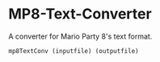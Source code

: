 # MP8-Text-Converter
A converter for Mario Party 8's text format.
```
mp8TextConv (inputfile) (outputfile)
```
